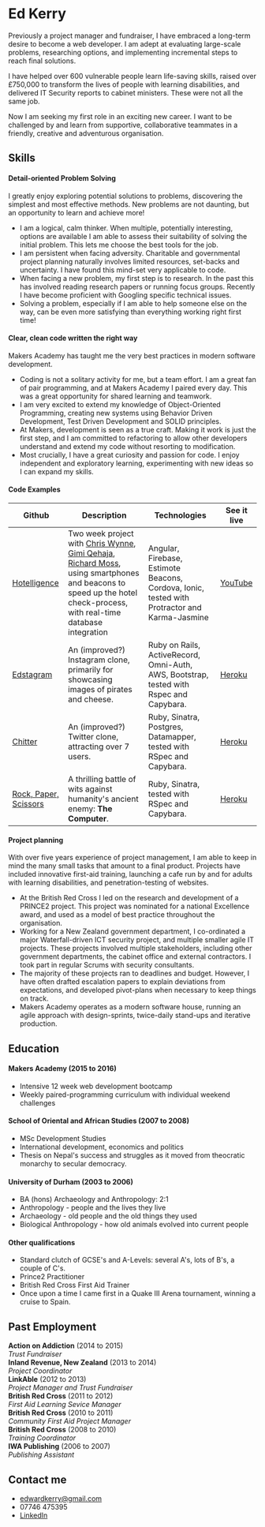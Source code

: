 # Ed Kerry

Previously a project manager and fundraiser, I have embraced a long-term desire to become a web developer. I am adept at evaluating large-scale problems, researching options, and implementing incremental steps to reach final solutions.

I have helped over 600 vulnerable people learn life-saving skills, raised over £750,000 to transform the lives of people with learning disabilities, and delivered IT Security reports to cabinet ministers. These were not all the same job.

Now I am seeking my first role in an exciting new career. I want to be challenged by and learn from supportive, collaborative teammates in a friendly, creative and adventurous organisation.

## Skills

#### Detail-oriented Problem Solving

I greatly enjoy exploring potential solutions to problems, discovering the simplest and most effective methods. New problems are not daunting, but an opportunity to learn and achieve more!

- I am a logical, calm thinker. When multiple, potentially interesting, options are available I am able to assess their suitability of solving the initial problem. This lets me choose the best tools for the job.
- I am persistent when facing adversity. Charitable and governmental project planning naturally involves limited resources, set-backs and uncertainty. I have found this mind-set very applicable to code.
- When facing a new problem, my first step is to research. In the past this has involved reading research papers or running focus groups. Recently I have become proficient with Googling specific technical issues.
- Solving a problem, especially if I am able to help someone else on the way, can be even more satisfying than everything working right first time!

#### Clear, clean code written the right way

Makers Academy has taught me the very best practices in modern software development.

- Coding is not a solitary activity for me, but a team effort. I am a great fan of pair programming, and at Makers Academy I paired every day. This was a great opportunity for shared learning and teamwork.
- I am very excited to extend my knowledge of Object-Oriented Programming, creating new systems using Behavior Driven Development, Test Driven Development and SOLID principles.
- At Makers, development is seen as a true craft. Making it work is just the first step, and I am committed to refactoring to allow other developers understand and extend my code without resorting to modification.
- Most crucially, I have a great curiosity and passion for code. I enjoy independent and exploratory learning, experimenting with new ideas so I can expand my skills.

#### Code Examples

| Github | Description | Technologies | See it live
|-------------|-------------|-------------|-------------|
[Hotelligence](https://github.com/edwardkerry/hotel_check_in) | Two week project with [Chris Wynne](https://github.com/wynndow), [Gimi Qehaja](https://github.com/gimi-q), [Richard Moss](https://github.com/ric9176), using smartphones and beacons to speed up the hotel check-process, with real-time database integration | Angular, Firebase, Estimote Beacons, Cordova, Ionic, tested with Protractor and Karma-Jasmine | [YouTube](https://www.youtube.com/watch?v=63FJoC8dxus)
[Edstagram](https://github.com/edwardkerry/instagram-challenge) | An (improved?) Instagram clone, primarily for showcasing images of pirates and cheese. | Ruby on Rails, ActiveRecord, Omni-Auth, AWS, Bootstrap, tested with Rspec and Capybara. | [Heroku](http://edstagram.herokuapp.com/)|
[Chitter](https://github.com/edwardkerry/chitter-challenge) | An (improved?) Twitter clone, attracting over 7 users. | Ruby, Sinatra, Postgres, Datamapper, tested with RSpec and Capybara. | [Heroku](http://ultra-chitter.herokuapp.com/)|
[Rock, Paper, Scissors](https://github.com/edwardkerry/rps-challenge) | A thrilling battle of wits against humanity's ancient enemy: **The Computer**. | Ruby, Sinatra, tested with RSpec and Capybara. | [Heroku](http://cryptic-dawn-3170.herokuapp.com/) |

#### Project planning

With over five years experience of project management, I am able to keep in mind the many small tasks that amount to a final product. Projects have included innovative first-aid training, launching a cafe run by and for adults with learning disabilities, and penetration-testing of websites.

- At the British Red Cross I led on the research and development of a PRINCE2 project. This project was nominated for a national Excellence award, and used as a model of best practice throughout the organisation.
- Working for a New Zealand government department, I co-ordinated a major Waterfall-driven ICT security project, and multiple smaller agile IT projects. These projects involved multiple stakeholders, including other government departments, the cabinet office and external contractors. I took part in regular Scrums with security consultants.
- The majority of these projects ran to deadlines and budget. However, I have often drafted escalation papers to explain deviations from expectations, and developed pivot-plans when necessary to keep things on track.
- Makers Academy operates as a modern software house, running an agile approach with design-sprints, twice-daily stand-ups and iterative production.     

## Education

#### Makers Academy (2015 to 2016)

- Intensive 12 week web development bootcamp  
- Weekly paired-programming curriculum with individual weekend challenges

#### School of Oriental and African Studies (2007 to 2008)

- MSc Development Studies
- International development, economics and politics
- Thesis on Nepal's success and struggles as it moved from theocratic monarchy to secular democracy.

#### University of Durham (2003 to 2006)

- BA (hons) Archaeology and Anthropology: 2:1
- Anthropology - people and the lives they live
- Archaeology - old people and the old things they used
- Biological Anthropology - how old animals evolved into current people  

#### Other qualifications

- Standard clutch of GCSE's and A-Levels: several A's, lots of B's, a couple of C's.
- Prince2 Practitioner
- British Red Cross First Aid Trainer
- Once upon a time I came first in a Quake III Arena tournament, winning a cruise to Spain.

## Past Employment

**Action on Addiction** (2014 to 2015)    
*Trust Fundraiser*  
**Inland Revenue, New Zealand** (2013 to 2014)   
*Project Coordinator*  
**LinkAble** (2012 to 2013)    
*Project Manager and Trust Fundraiser*  
**British Red Cross** (2011 to 2012)   
*First Aid Learning Sevice Manager*  
**British Red Cross** (2010 to 2011)   
*Community First Aid Project Manager*  
**British Red Cross** (2008 to 2010)   
*Training Coordinator*  
**IWA Publishing** (2006 to 2007)   
*Publishing Assistant*  

## Contact me

- edwardkerry@gmail.com
- 07746 475395
- [LinkedIn](https://www.linkedin.com/in/edwardkerry)
